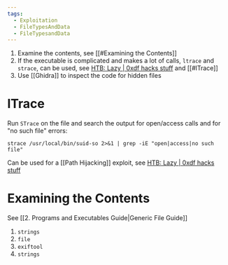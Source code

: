 ```yaml
---
tags:
  - Exploitation
  - FileTypesAndData
  - FileTypesandData
---
```


1. Examine the contents, see [[#Examining the Contents]]
2. If the executable is complicated and makes a lot of calls, `ltrace` and `strace`, can be used, see [HTB: Lazy | 0xdf hacks stuff](https://0xdf.gitlab.io/2020/07/29/htb-lazy.html#priv-mitsos--root) and [[#lTrace]]
3. Use [[Ghidra]] to inspect the code for hidden files


# lTrace

Run `STrace` on the file and search the output for open/access calls and for "no such file" errors:

```
strace /usr/local/bin/suid-so 2>&1 | grep -iE "open|access|no such file"
```

Can be used for a [[Path Hijacking]] exploit, see [HTB: Lazy | 0xdf hacks stuff](https://0xdf.gitlab.io/2020/07/29/htb-lazy.html#priv-mitsos--root)

# Examining the Contents

See [[2. Programs and Executables Guide|Generic File Guide]]

1. `strings`
2. `file`
3. `exiftool`
4. `strings`
